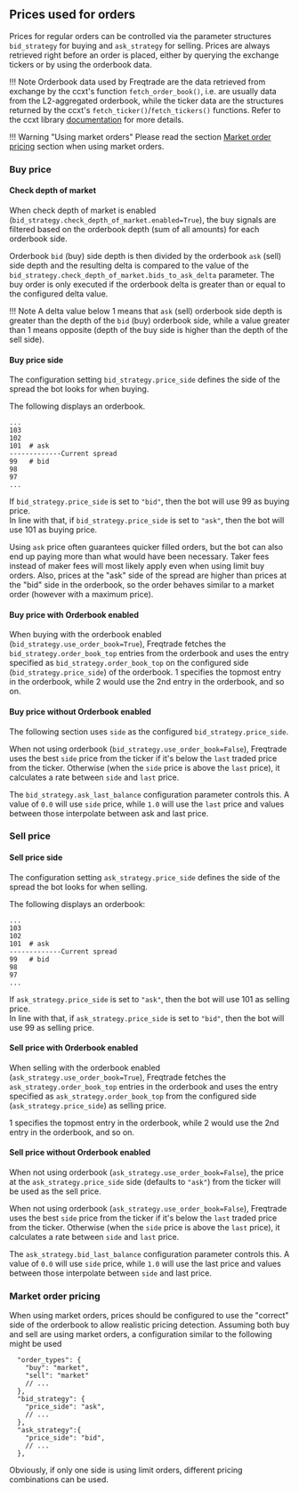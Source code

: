 ## Prices used for orders

Prices for regular orders can be controlled via the parameter structures `bid_strategy` for buying and `ask_strategy` for selling.
Prices are always retrieved right before an order is placed, either by querying the exchange tickers or by using the orderbook data.

!!! Note
    Orderbook data used by Freqtrade are the data retrieved from exchange by the ccxt's function `fetch_order_book()`, i.e. are usually data from the L2-aggregated orderbook, while the ticker data are the structures returned by the ccxt's `fetch_ticker()`/`fetch_tickers()` functions. Refer to the ccxt library [documentation](https://github.com/ccxt/ccxt/wiki/Manual#market-data) for more details.

!!! Warning "Using market orders"
    Please read the section [Market order pricing](#market-order-pricing) section when using market orders.

### Buy price

#### Check depth of market

When check depth of market is enabled (`bid_strategy.check_depth_of_market.enabled=True`), the buy signals are filtered based on the orderbook depth (sum of all amounts) for each orderbook side.

Orderbook `bid` (buy) side depth is then divided by the orderbook `ask` (sell) side depth and the resulting delta is compared to the value of the `bid_strategy.check_depth_of_market.bids_to_ask_delta` parameter. The buy order is only executed if the orderbook delta is greater than or equal to the configured delta value.

!!! Note
    A delta value below 1 means that `ask` (sell) orderbook side depth is greater than the depth of the `bid` (buy) orderbook side, while a value greater than 1 means opposite (depth of the buy side is higher than the depth of the sell side).

#### Buy price side

The configuration setting `bid_strategy.price_side` defines the side of the spread the bot looks for when buying.

The following displays an orderbook.

``` explanation
...
103
102
101  # ask
-------------Current spread
99   # bid
98
97
...
```

If `bid_strategy.price_side` is set to `"bid"`, then the bot will use 99 as buying price.  
In line with that, if `bid_strategy.price_side` is set to `"ask"`, then the bot will use 101 as buying price.

Using `ask` price often guarantees quicker filled orders, but the bot can also end up paying more than what would have been necessary.
Taker fees instead of maker fees will most likely apply even when using limit buy orders.
Also, prices at the "ask" side of the spread are higher than prices at the "bid" side in the orderbook, so the order behaves similar to a market order (however with a maximum price).

#### Buy price with Orderbook enabled

When buying with the orderbook enabled (`bid_strategy.use_order_book=True`), Freqtrade fetches the `bid_strategy.order_book_top` entries from the orderbook and uses the entry specified as `bid_strategy.order_book_top` on the configured side (`bid_strategy.price_side`) of the orderbook. 1 specifies the topmost entry in the orderbook, while 2 would use the 2nd entry in the orderbook, and so on.

#### Buy price without Orderbook enabled

The following section uses `side` as the configured `bid_strategy.price_side`.

When not using orderbook (`bid_strategy.use_order_book=False`), Freqtrade uses the best `side` price from the ticker if it's below the `last` traded price from the ticker. Otherwise (when the `side` price is above the `last` price), it calculates a rate between `side` and `last` price.

The `bid_strategy.ask_last_balance` configuration parameter controls this. A value of `0.0` will use `side` price, while `1.0` will use the `last` price and values between those interpolate between ask and last price.

### Sell price

#### Sell price side

The configuration setting `ask_strategy.price_side` defines the side of the spread the bot looks for when selling.

The following displays an orderbook:

``` explanation
...
103
102
101  # ask
-------------Current spread
99   # bid
98
97
...
```

If `ask_strategy.price_side` is set to `"ask"`, then the bot will use 101 as selling price.  
In line with that, if `ask_strategy.price_side` is set to `"bid"`, then the bot will use 99 as selling price.

#### Sell price with Orderbook enabled

When selling with the orderbook enabled (`ask_strategy.use_order_book=True`), Freqtrade fetches the `ask_strategy.order_book_top` entries in the orderbook and uses the entry specified as `ask_strategy.order_book_top` from the configured side (`ask_strategy.price_side`) as selling price.

1 specifies the topmost entry in the orderbook, while 2 would use the 2nd entry in the orderbook, and so on.

#### Sell price without Orderbook enabled

When not using orderbook (`ask_strategy.use_order_book=False`), the price at the `ask_strategy.price_side` side (defaults to `"ask"`) from the ticker will be used as the sell price.

When not using orderbook (`ask_strategy.use_order_book=False`), Freqtrade uses the best `side` price from the ticker if it's below the `last` traded price from the ticker. Otherwise (when the `side` price is above the `last` price), it calculates a rate between `side` and `last` price.

The `ask_strategy.bid_last_balance` configuration parameter controls this. A value of `0.0` will use `side` price, while `1.0` will use the last price and values between those interpolate between `side` and last price.

### Market order pricing

When using market orders, prices should be configured to use the "correct" side of the orderbook to allow realistic pricing detection.
Assuming both buy and sell are using market orders, a configuration similar to the following might be used

``` jsonc
  "order_types": {
    "buy": "market",
    "sell": "market"
    // ...
  },
  "bid_strategy": {
    "price_side": "ask",
    // ...
  },
  "ask_strategy":{
    "price_side": "bid",
    // ...
  },
```

Obviously, if only one side is using limit orders, different pricing combinations can be used.
